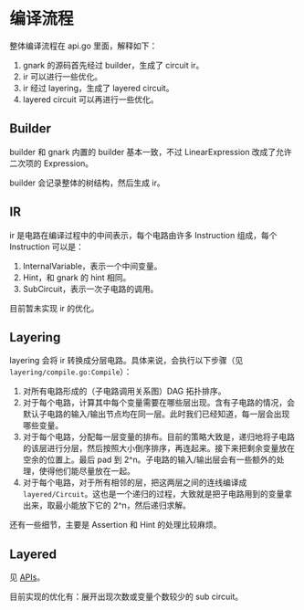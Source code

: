 # 编译流程

整体编译流程在 api.go 里面，解释如下：

1. gnark 的源码首先经过 builder，生成了 circuit ir。
2. ir 可以进行一些优化。
3. ir 经过 layering，生成了 layered circuit。
4. layered circuit 可以再进行一些优化。

## Builder

builder 和 gnark 内置的 builder 基本一致，不过 LinearExpression 改成了允许二次项的 Expression。

builder 会记录整体的树结构，然后生成 ir。

## IR

ir 是电路在编译过程中的中间表示，每个电路由许多 Instruction 组成，每个 Instruction 可以是：

1. InternalVariable，表示一个中间变量。
2. Hint，和 gnark 的 hint 相同。
3. SubCircuit，表示一次子电路的调用。

目前暂未实现 ir 的优化。

## Layering

layering 会将 ir 转换成分层电路。具体来说，会执行以下步骤（见 `layering/compile.go:Compile`）：

1. 对所有电路形成的（子电路调用关系图）DAG 拓扑排序。
2. 对于每个电路，计算其中每个变量需要在哪些层出现。含有子电路的情况，会默认子电路的输入/输出节点均在同一层。此时我们已经知道，每一层会出现哪些变量。
3. 对于每个电路，分配每一层变量的排布。目前的策略大致是，递归地将子电路的该层进行分层，然后按照大小倒序排序，再连起来。接下来把剩余变量放在空余的位置上。最后 pad 到 2^n。子电路的输入/输出层会有一些额外的处理，使得他们能尽量放在一起。
4. 对于每个电路，对于所有相邻的层，把这两层之间的连线编译成 `layered/Circuit`。这也是一个递归的过程，大致就是把子电路用到的变量拿出来，取最小能放下它的 2^n，然后递归求解。

还有一些细节，主要是 Assertion 和 Hint 的处理比较麻烦。

## Layered

见 [APIs](./apis.md)。

目前实现的优化有：展开出现次数或变量个数较少的 sub circuit。